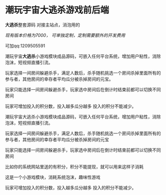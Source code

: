 #                        **潮玩宇宙大逃杀游戏前后端**

**大逃杀**整套源码 对接主站点，消泡用的

*现有版本价格为7000， 可单独定制，定制需要额外的开发费用*

可加qq:1209505591

潮玩宇宙**大逃杀**小游戏模块成品源码，可嵌入任何平台系统，增加用户粘性，消除泡沫，短视频直播引流。

玩家选择一间房间躲避杀手，满足人数后，杀手随机挑选一个房间杀掉里面所有的参与者，其他房间的幸存者平均瓜分被杀掉房间的元宝。

玩家只能选择一间房间躲避杀手，玩家选中房间后在倒计时结束前都可以切换不同房间

玩家可增加投入的积分数，投入越多瓜分越多 投入的积分不能减少。

潮玩宇宙大逃杀小游戏模块成品源码，可嵌入任何平台系统，增加用户粘性，消除泡沫，短视频直播引流。

玩家选择一间房间躲避杀手，满足人数后，杀手随机挑选一个房间杀掉里面所有的参与者，其他房间的幸存者平均瓜分被杀掉房间的元宝

玩家只能选择一间房间躲避杀手，玩家选中房间后在倒计时结束前都可以切换不同房间

比如你的系统网站里送的有积分，积分不能提现，就可以用来这样子消耗

这是一个小游戏模块，消耗系统泡沫，趣味性游戏

玩家可增加投入的积分数，投入越多瓜分越多 投入的积分不能减少。
